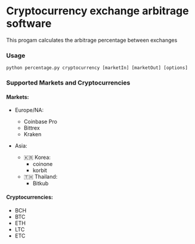# Cryptocurrency exchange arbitrage software

This progam calculates the arbitrage percentage between exchanges

### Usage

```shell
python percentage.py cryptocurrency [marketIn] [marketOut] [options]
```

### Supported Markets and Cryptocurrencies

#### Markets:

- Europe/NA:
	- Coinbase Pro
    - Bittrex
    - Kraken

- Asia:
    - 🇰🇷 Korea:
    	- coinone
    	- korbit
    - 🇹🇭 Thailand:
        - Bitkub

#### Cryptocurrencies:

- BCH
- BTC
- ETH
- LTC
- ETC
